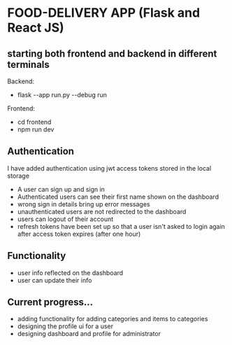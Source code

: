 # FOOD-DELIVERY APP (Flask and React JS)
## starting both frontend and backend in different terminals
Backend:
- flask --app run.py --debug run

Frontend:
- cd frontend
- npm run dev

## Authentication
I have added authentication using jwt access tokens stored in the local storage
- A user can sign up and sign in 
- Authenticated users can see their first name shown on the dashboard
- wrong sign in details bring up error messages
- unauthenticated users are not redirected to the dashboard
- users can logout of their account
- refresh tokens have been set up so that a user isn't asked to login again after access token expires (after one hour)

## Functionality
- user info reflected on the dashboard
- user can update their info

## Current progress...
- adding functionality for adding categories and items to categories
- designing the profile ui for a user
- designing dashboard and profile for administrator
